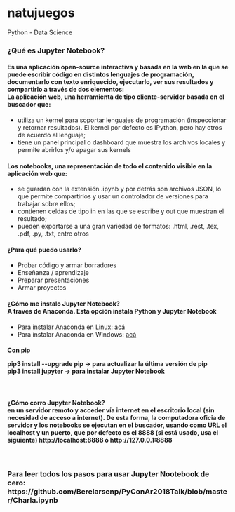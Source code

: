 # natujuegos
Python - Data Science 

<h3>¿Qué es Jupyter Notebook?</h3>

<h4>Es una aplicación open-source interactiva y basada en la web en la que se puede escribir código en distintos lenguajes de programación, documentarlo con texto enriquecido, ejecutarlo, ver sus resultados y compartirlo a través de dos elementos:
<br>
La aplicación web, una herramienta de tipo cliente-servidor basada en el buscador que:</h4>
<ul>
<li>utiliza un kernel para soportar lenguajes de programación (inspeccionar y retornar resultados). El kernel por defecto es IPython, pero hay otros de acuerdo al lenguaje;</li>

<li>tiene un panel principal o dashboard que muestra los archivos locales y permite abrirlos y/o apagar sus kernels
</li>

</ul>




<h4>
Los notebooks, una representación de todo el contenido visible en la aplicación web que:</h4>
<ul>
	<li>
		se guardan con la extensión .ipynb y por detrás son archivos JSON, lo que permite compartirlos y usar un controlador de versiones para trabajar sobre ellos;</li>
<li>
contienen celdas de tipo in en las que se escribe y out que muestran el resultado;</li>
<li>
pueden exportarse a una gran variedad de formatos: .html, .rest, .tex, .pdf, .py, .txt, entre otros
	</li>
</ul>

<h4>
	¿Para qué puedo usarlo?

</h4>
<ul>
	<li>
		Probar código y armar borradores</li>
	<li>Enseñanza / aprendizaje</li>
	<li>Preparar presentaciones</li>
	<li>Armar proyectos</li>


</ul>

<h4>¿Cómo me instalo Jupyter Notebook?<br>
A través de Anaconda. Esta opción instala Python y Jupyter Notebook</h4>

<ul>
	<li>
		Para instalar Anaconda en Linux: <a href="https://www.youtube.com/watch?v=b9LV1J7vPuw&t=192s">acá</a></li>
<li>Para instalar Anaconda en Windows: 	<a href="https://www.youtube.com/watch?v=MSnNTODnSBg">acá</a> 
	</li>
</ul>

<h4>Con pip<br>

pip3 install --upgrade pip -> para actualizar la última versión de pip<br>
pip3 install jupyter -> para instalar Jupyter Notebook<br>
</h4><br>
<h4>¿Cómo corro Jupyter Notebook?<br>
en un servidor remoto y acceder vía internet
en el escritorio local (sin necesidad de acceso a internet). De esta forma, la computadora oficia de servidor y los notebooks se ejecutan en el buscador, usando como URL el localhost y un puerto, que por defecto es el 8888 (si está usado, usa el siguiente) http://localhost:8888 ó http://127.0.0.1:8888</h4>

<br>
<h3>Para leer todos los pasos para usar Jupyter Nootebook de cero: https://github.com/Berelarsenp/PyConAr2018Talk/blob/master/Charla.ipynb</h3>